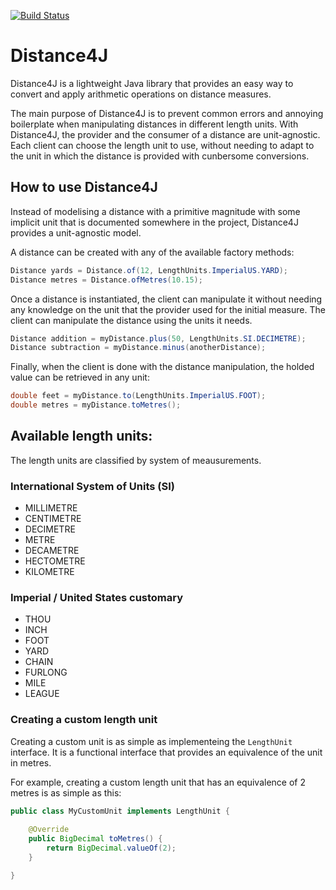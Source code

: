 [![Build Status](https://travis-ci.com/jbujalance/Distance4J.svg?branch=master)](https://travis-ci.com/jbujalance/Distance4J)

# Distance4J
Distance4J is a lightweight Java library that provides an easy way to convert and apply arithmetic operations on distance measures.

The main purpose of Distance4J is to prevent common errors and annoying boilerplate when manipulating distances in different length units. With Distance4J, the provider and the consumer of a distance are unit-agnostic. Each client can choose the length unit to use, without needing to adapt to the unit in which the distance is provided with cunbersome conversions.

## How to use Distance4J
Instead of modelising a distance with a primitive magnitude with some implicit unit that is documented somewhere in the project, Distance4J provides a unit-agnostic model.

A distance can be created with any of the available factory methods:

```java
Distance yards = Distance.of(12, LengthUnits.ImperialUS.YARD);
Distance metres = Distance.ofMetres(10.15);
```

Once a distance is instantiated, the client can manipulate it without needing any knowledge on the unit that the provider used for the initial measure. The client can manipulate the distance using the units it needs.

```java
Distance addition = myDistance.plus(50, LengthUnits.SI.DECIMETRE);
Distance subtraction = myDistance.minus(anotherDistance);
```

Finally, when the client is done with the distance manipulation, the holded value can be retrieved in any unit:

```java
double feet = myDistance.to(LengthUnits.ImperialUS.FOOT);
double metres = myDistance.toMetres();
```

## Available length units:
The length units are classified by system of meausurements.

### International System of Units (SI)
* MILLIMETRE
* CENTIMETRE
* DECIMETRE
* METRE
* DECAMETRE
* HECTOMETRE
* KILOMETRE

### Imperial / United States customary
* THOU
* INCH
* FOOT
* YARD
* CHAIN
* FURLONG
* MILE
* LEAGUE

### Creating a custom length unit
Creating a custom unit is as simple as implementeing the `LengthUnit` interface. It is a functional interface that provides an equivalence of the unit in metres.

For example, creating a custom length unit that has an equivalence of 2 metres is as simple as this:

```java
public class MyCustomUnit implements LengthUnit {
    
    @Override
    public BigDecimal toMetres() {
        return BigDecimal.valueOf(2);
    }

}
```
